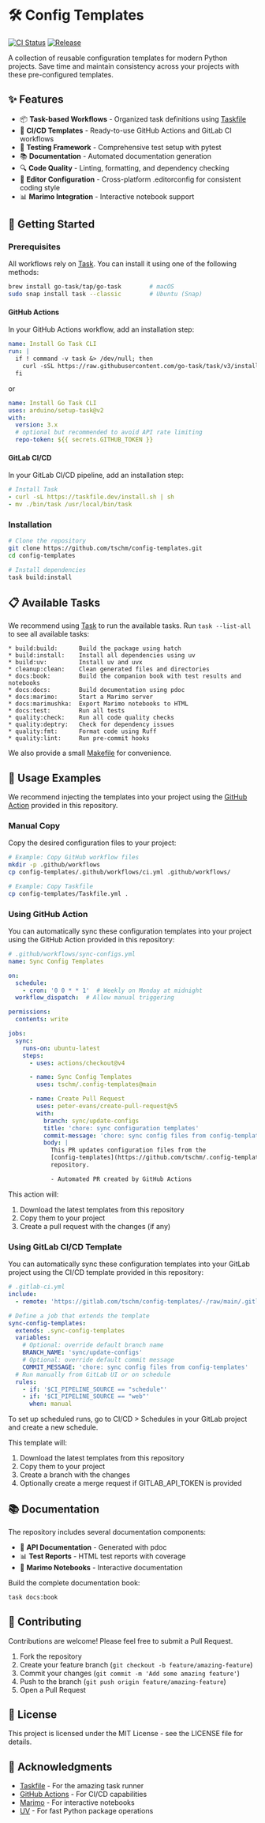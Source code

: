 # 🛠️ Config Templates

[![CI Status](https://github.com/tschm/.config-templates/workflows/CI/badge.svg)](https://github.com/tschm/config-templates/actions)
[![Release](https://github.com/tschm/.config-templates/workflows/Release%20Workflow/badge.svg)](https://github.com/tschm/config-templates/actions)

A collection of reusable configuration templates for modern Python projects.
Save time and maintain consistency across your projects with these
pre-configured templates.

## ✨ Features

- 📦 **Task-based Workflows** - Organized task definitions using [Taskfile](https://taskfile.dev/)
- 🚀 **CI/CD Templates** - Ready-to-use GitHub Actions and GitLab CI workflows
- 🧪 **Testing Framework** - Comprehensive test setup with pytest
- 📚 **Documentation** - Automated documentation generation
- 🔍 **Code Quality** - Linting, formatting, and dependency checking
- 📝 **Editor Configuration** - Cross-platform .editorconfig for consistent coding style
- 📊 **Marimo Integration** - Interactive notebook support

## 🚀 Getting Started

### Prerequisites

All workflows rely on [Task](https://taskfile.dev/).
You can install it using one of the following methods:

```bash
brew install go-task/tap/go-task        # macOS
sudo snap install task --classic        # Ubuntu (Snap)
```

#### GitHub Actions

In your GitHub Actions workflow, add an installation step:

```yaml
name: Install Go Task CLI
run: |
  if ! command -v task &> /dev/null; then
    curl -sSL https://raw.githubusercontent.com/go-task/task/v3/install.sh | sh
  fi
```

or

```yaml
name: Install Go Task CLI
uses: arduino/setup-task@v2
with:
  version: 3.x
  # optional but recommended to avoid API rate limiting
  repo-token: ${{ secrets.GITHUB_TOKEN }}
```

#### GitLab CI/CD

In your GitLab CI/CD pipeline, add an installation step:

```yaml
# Install Task
- curl -sL https://taskfile.dev/install.sh | sh
- mv ./bin/task /usr/local/bin/task
```

### Installation

```bash
# Clone the repository
git clone https://github.com/tschm/config-templates.git
cd config-templates

# Install dependencies
task build:install
```

## 📋 Available Tasks

We recommend using [Task](https://taskfile.dev/) to run the available tasks.
Run `task --list-all` to see all available tasks:

```
* build:build:      Build the package using hatch
* build:install:    Install all dependencies using uv
* build:uv:         Install uv and uvx
* cleanup:clean:    Clean generated files and directories
* docs:book:        Build the companion book with test results and notebooks
* docs:docs:        Build documentation using pdoc
* docs:marimo:      Start a Marimo server
* docs:marimushka:  Export Marimo notebooks to HTML
* docs:test:        Run all tests
* quality:check:    Run all code quality checks
* quality:deptry:   Check for dependency issues
* quality:fmt:      Format code using Ruff
* quality:lint:     Run pre-commit hooks
```

We also provide a small [Makefile](Makefile) for convenience.

## 🧩 Usage Examples

We recommend injecting the templates into your project using the
[GitHub Action](https://github.com/tschm/config-templates/actions)
provided in this repository.

### Manual Copy

Copy the desired configuration files to your project:

```bash
# Example: Copy GitHub workflow files
mkdir -p .github/workflows
cp config-templates/.github/workflows/ci.yml .github/workflows/

# Example: Copy Taskfile
cp config-templates/Taskfile.yml .
```

### Using GitHub Action

You can automatically sync these configuration
templates into your project using the GitHub Action provided
in this repository:

```yaml
# .github/workflows/sync-configs.yml
name: Sync Config Templates

on:
  schedule:
    - cron: '0 0 * * 1'  # Weekly on Monday at midnight
  workflow_dispatch:  # Allow manual triggering

permissions:
  contents: write

jobs:
  sync:
    runs-on: ubuntu-latest
    steps:
      - uses: actions/checkout@v4

      - name: Sync Config Templates
        uses: tschm/.config-templates@main

      - name: Create Pull Request
        uses: peter-evans/create-pull-request@v5
        with:
          branch: sync/update-configs
          title: 'chore: sync configuration templates'
          commit-message: 'chore: sync config files from config-templates'
          body: |
            This PR updates configuration files from the
            [config-templates](https://github.com/tschm/.config-templates)
            repository.

            - Automated PR created by GitHub Actions
```

This action will:
1. Download the latest templates from this repository
2. Copy them to your project
3. Create a pull request with the changes (if any)

### Using GitLab CI/CD Template

You can automatically sync these configuration templates into your GitLab project using the CI/CD template provided in this repository:

```yaml
# .gitlab-ci.yml
include:
  - remote: 'https://gitlab.com/tschm/config-templates/-/raw/main/.gitlab/ci-templates/sync-config-templates.yml'

# Define a job that extends the template
sync-config-templates:
  extends: .sync-config-templates
  variables:
    # Optional: override default branch name
    BRANCH_NAME: 'sync/update-configs'
    # Optional: override default commit message
    COMMIT_MESSAGE: 'chore: sync config files from config-templates'
  # Run manually from GitLab UI or on schedule
  rules:
    - if: '$CI_PIPELINE_SOURCE == "schedule"'
    - if: '$CI_PIPELINE_SOURCE == "web"'
      when: manual
```

To set up scheduled runs, go to CI/CD > Schedules in your GitLab project and create a new schedule.

This template will:
1. Download the latest templates from this repository
2. Copy them to your project
3. Create a branch with the changes
4. Optionally create a merge request if GITLAB_API_TOKEN is provided

## 📚 Documentation

The repository includes several documentation components:

- 📖 **API Documentation** - Generated with pdoc
- 📊 **Test Reports** - HTML test reports with coverage
- 📓 **Marimo Notebooks** - Interactive documentation

Build the complete documentation book:

```bash
task docs:book
```

## 🤝 Contributing

Contributions are welcome! Please feel free to submit a Pull Request.

1. Fork the repository
2. Create your feature branch (`git checkout -b feature/amazing-feature`)
3. Commit your changes (`git commit -m 'Add some amazing feature'`)
4. Push to the branch (`git push origin feature/amazing-feature`)
5. Open a Pull Request

## 📄 License

This project is licensed under the MIT License - see the LICENSE file for details.

## 🙏 Acknowledgments

- [Taskfile](https://taskfile.dev/) - For the amazing task runner
- [GitHub Actions](https://github.com/features/actions) - For CI/CD capabilities
- [Marimo](https://marimo.io/) - For interactive notebooks
- [UV](https://github.com/astral-sh/uv) - For fast Python package operations

